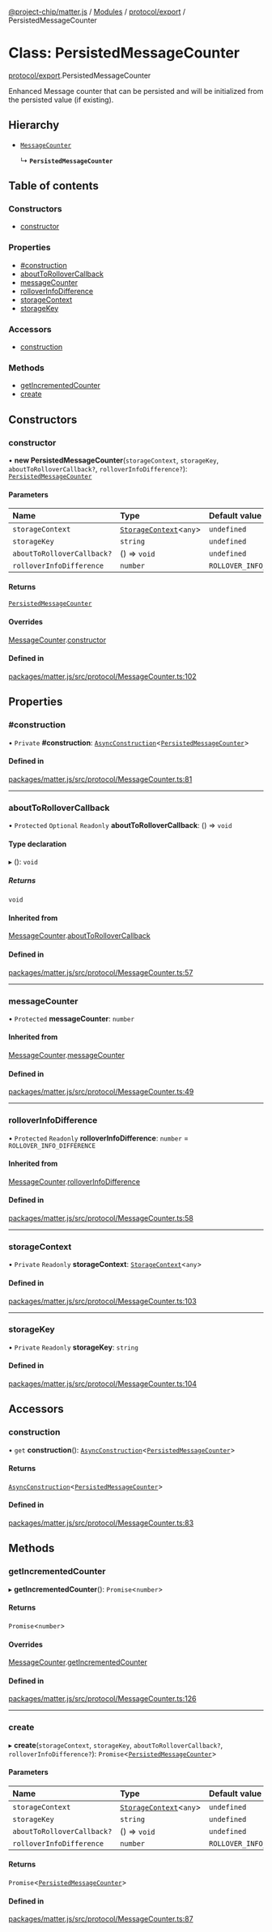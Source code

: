 [@project-chip/matter.js](../README.md) / [Modules](../modules.md) / [protocol/export](../modules/protocol_export.md) / PersistedMessageCounter

# Class: PersistedMessageCounter

[protocol/export](../modules/protocol_export.md).PersistedMessageCounter

Enhanced Message counter that can be persisted and will be initialized from the persisted value (if existing).

## Hierarchy

- [`MessageCounter`](protocol_export.MessageCounter.md)

  ↳ **`PersistedMessageCounter`**

## Table of contents

### Constructors

- [constructor](protocol_export.PersistedMessageCounter.md#constructor)

### Properties

- [#construction](protocol_export.PersistedMessageCounter.md##construction)
- [aboutToRolloverCallback](protocol_export.PersistedMessageCounter.md#abouttorollovercallback)
- [messageCounter](protocol_export.PersistedMessageCounter.md#messagecounter)
- [rolloverInfoDifference](protocol_export.PersistedMessageCounter.md#rolloverinfodifference)
- [storageContext](protocol_export.PersistedMessageCounter.md#storagecontext)
- [storageKey](protocol_export.PersistedMessageCounter.md#storagekey)

### Accessors

- [construction](protocol_export.PersistedMessageCounter.md#construction)

### Methods

- [getIncrementedCounter](protocol_export.PersistedMessageCounter.md#getincrementedcounter)
- [create](protocol_export.PersistedMessageCounter.md#create)

## Constructors

### constructor

• **new PersistedMessageCounter**(`storageContext`, `storageKey`, `aboutToRolloverCallback?`, `rolloverInfoDifference?`): [`PersistedMessageCounter`](protocol_export.PersistedMessageCounter.md)

#### Parameters

| Name | Type | Default value |
| :------ | :------ | :------ |
| `storageContext` | [`StorageContext`](storage_export.StorageContext.md)\<`any`\> | `undefined` |
| `storageKey` | `string` | `undefined` |
| `aboutToRolloverCallback?` | () => `void` | `undefined` |
| `rolloverInfoDifference` | `number` | `ROLLOVER_INFO_DIFFERENCE` |

#### Returns

[`PersistedMessageCounter`](protocol_export.PersistedMessageCounter.md)

#### Overrides

[MessageCounter](protocol_export.MessageCounter.md).[constructor](protocol_export.MessageCounter.md#constructor)

#### Defined in

[packages/matter.js/src/protocol/MessageCounter.ts:102](https://github.com/project-chip/matter.js/blob/3adaded6/packages/matter.js/src/protocol/MessageCounter.ts#L102)

## Properties

### #construction

• `Private` **#construction**: [`AsyncConstruction`](../interfaces/behavior_cluster_export._internal_.AsyncConstruction-1.md)\<[`PersistedMessageCounter`](protocol_export.PersistedMessageCounter.md)\>

#### Defined in

[packages/matter.js/src/protocol/MessageCounter.ts:81](https://github.com/project-chip/matter.js/blob/3adaded6/packages/matter.js/src/protocol/MessageCounter.ts#L81)

___

### aboutToRolloverCallback

• `Protected` `Optional` `Readonly` **aboutToRolloverCallback**: () => `void`

#### Type declaration

▸ (): `void`

##### Returns

`void`

#### Inherited from

[MessageCounter](protocol_export.MessageCounter.md).[aboutToRolloverCallback](protocol_export.MessageCounter.md#abouttorollovercallback)

#### Defined in

[packages/matter.js/src/protocol/MessageCounter.ts:57](https://github.com/project-chip/matter.js/blob/3adaded6/packages/matter.js/src/protocol/MessageCounter.ts#L57)

___

### messageCounter

• `Protected` **messageCounter**: `number`

#### Inherited from

[MessageCounter](protocol_export.MessageCounter.md).[messageCounter](protocol_export.MessageCounter.md#messagecounter)

#### Defined in

[packages/matter.js/src/protocol/MessageCounter.ts:49](https://github.com/project-chip/matter.js/blob/3adaded6/packages/matter.js/src/protocol/MessageCounter.ts#L49)

___

### rolloverInfoDifference

• `Protected` `Readonly` **rolloverInfoDifference**: `number` = `ROLLOVER_INFO_DIFFERENCE`

#### Inherited from

[MessageCounter](protocol_export.MessageCounter.md).[rolloverInfoDifference](protocol_export.MessageCounter.md#rolloverinfodifference)

#### Defined in

[packages/matter.js/src/protocol/MessageCounter.ts:58](https://github.com/project-chip/matter.js/blob/3adaded6/packages/matter.js/src/protocol/MessageCounter.ts#L58)

___

### storageContext

• `Private` `Readonly` **storageContext**: [`StorageContext`](storage_export.StorageContext.md)\<`any`\>

#### Defined in

[packages/matter.js/src/protocol/MessageCounter.ts:103](https://github.com/project-chip/matter.js/blob/3adaded6/packages/matter.js/src/protocol/MessageCounter.ts#L103)

___

### storageKey

• `Private` `Readonly` **storageKey**: `string`

#### Defined in

[packages/matter.js/src/protocol/MessageCounter.ts:104](https://github.com/project-chip/matter.js/blob/3adaded6/packages/matter.js/src/protocol/MessageCounter.ts#L104)

## Accessors

### construction

• `get` **construction**(): [`AsyncConstruction`](../interfaces/behavior_cluster_export._internal_.AsyncConstruction-1.md)\<[`PersistedMessageCounter`](protocol_export.PersistedMessageCounter.md)\>

#### Returns

[`AsyncConstruction`](../interfaces/behavior_cluster_export._internal_.AsyncConstruction-1.md)\<[`PersistedMessageCounter`](protocol_export.PersistedMessageCounter.md)\>

#### Defined in

[packages/matter.js/src/protocol/MessageCounter.ts:83](https://github.com/project-chip/matter.js/blob/3adaded6/packages/matter.js/src/protocol/MessageCounter.ts#L83)

## Methods

### getIncrementedCounter

▸ **getIncrementedCounter**(): `Promise`\<`number`\>

#### Returns

`Promise`\<`number`\>

#### Overrides

[MessageCounter](protocol_export.MessageCounter.md).[getIncrementedCounter](protocol_export.MessageCounter.md#getincrementedcounter)

#### Defined in

[packages/matter.js/src/protocol/MessageCounter.ts:126](https://github.com/project-chip/matter.js/blob/3adaded6/packages/matter.js/src/protocol/MessageCounter.ts#L126)

___

### create

▸ **create**(`storageContext`, `storageKey`, `aboutToRolloverCallback?`, `rolloverInfoDifference?`): `Promise`\<[`PersistedMessageCounter`](protocol_export.PersistedMessageCounter.md)\>

#### Parameters

| Name | Type | Default value |
| :------ | :------ | :------ |
| `storageContext` | [`StorageContext`](storage_export.StorageContext.md)\<`any`\> | `undefined` |
| `storageKey` | `string` | `undefined` |
| `aboutToRolloverCallback?` | () => `void` | `undefined` |
| `rolloverInfoDifference` | `number` | `ROLLOVER_INFO_DIFFERENCE` |

#### Returns

`Promise`\<[`PersistedMessageCounter`](protocol_export.PersistedMessageCounter.md)\>

#### Defined in

[packages/matter.js/src/protocol/MessageCounter.ts:87](https://github.com/project-chip/matter.js/blob/3adaded6/packages/matter.js/src/protocol/MessageCounter.ts#L87)
